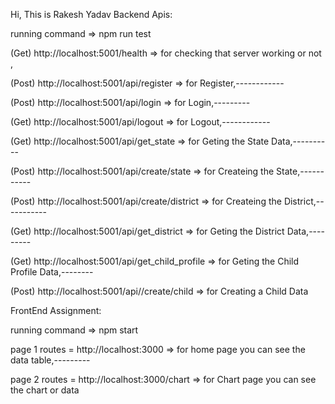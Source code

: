 Hi, This is Rakesh Yadav
Backend Apis:

running command => npm run test

(Get) http://localhost:5001/health => for checking that server working or not ,


(Post) http://localhost:5001/api/register => for Register,------------


(Post) http://localhost:5001/api/login => for Login,---------


(Get) http://localhost:5001/api/logout => for Logout,------------


(Get) http://localhost:5001/api/get_state => for Geting the State Data,----------


(Post) http://localhost:5001/api/create/state => for Createing the State,-----------


(Post) http://localhost:5001/api/create/district => for Createing the District,-----------


(Get) http://localhost:5001/api/get_district => for Geting the District Data,---------


(Get) http://localhost:5001/api/get_child_profile => for Geting the Child Profile Data,--------


(Post) http://localhost:5001/api//create/child => for Creating a Child Data

FrontEnd Assignment:


running command => npm start

page 1 routes = http://localhost:3000 => for home page you can see the data table,---------


page 2 routes = http://localhost:3000/chart => for Chart page you can see the chart or data
